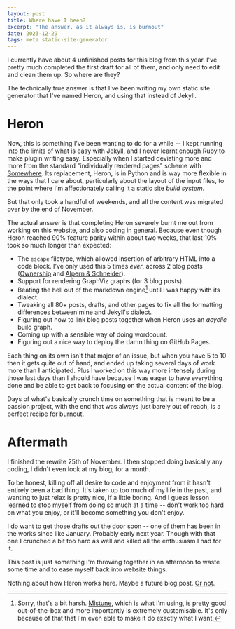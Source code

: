 ```yaml
---
layout: post
title: Where have I been?
excerpt: "The answer, as it always is, is burnout"
date: 2023-12-29
tags: meta static-site-generator
---
```


I currently have about 4 unfinished posts for this blog from this year.
I've pretty much completed the first draft for all of them, and only need to edit and clean them up.
So where are they?

The technically true answer is that I've been writing my own static site generator that I've named Heron, and using that instead of Jekyll.

# Heron

Now, this is something I've been wanting to do for a while -- I kept running into the limits of what is easy with Jekyll, and I never learnt enough Ruby to make plugin writing easy.
Especially when I started deviating more and more from the standard "individually rendered pages" scheme with [Somewhere](/somewhere).
Its replacement, Heron, is in Python and is way more flexible in the ways that I care about, particularly about the layout of the input files, to the point where I'm affectionately calling it a static site _build system_.

But that only took a handful of weekends, and all the content was migrated over by the end of November.

The actual answer is that completing Heron severely burnt me out from working on this website, and also coding in general.
Because even though Heron reached 90% feature parity within about two weeks, that last 10% took so much longer than expected:

- The `escape` filetype, which allowed insertion of arbitrary HTML into a code block.
	I've only used this 5 times _ever_, across 2 blog posts ([Ownership](ownership) and [Alpern & Schneider](lets-prove-1)).
- Support for rendering GraphViz graphs (for 3 blog posts).
- Beating the hell out of the markdown engine[^mistune] until I was happy with its dialect.
- Tweaking all 80+ posts, drafts, and other pages to fix all the formatting differences between mine and Jekyll's dialect.
- Figuring out how to link blog posts together when Heron uses an _acyclic_ build graph.
- Coming up with a sensible way of doing wordcount.
- Figuring out a nice way to deploy the damn thing on GitHub Pages.

[^mistune]: Sorry, that's a bit harsh.
	[Mistune](https://github.com/lepture/mistune), which is what I'm using, is pretty good out-of-the-box and more importantly is extremely customisable.
	It's only because of that that I'm even able to make it do exactly what I want.

Each thing on its own isn't that major of an issue, but when you have 5 to 10 then it gets quite out of hand, and ended up taking several days of work more than I anticipated.
Plus I worked on this way more intensely during those last days than I should have because I was eager to have everything done and be able to get back to focusing on the actual content of the blog.

Days of what's basically crunch time on something that is meant to be a passion project, with the end that was always just barely out of reach, is a perfect recipe for burnout.

# Aftermath

I finished the rewrite 25th of November.
I then stopped doing basically any coding, I didn't even look at my blog, for a month.

To be honest, killing off all desire to code and enjoyment from it hasn't entirely been a bad thing.
It's taken up too much of my life in the past, and wanting to just relax is pretty nice, if a little boring.
And I guess lesson learned to stop myself from doing so much at a time -- don't work too hard on what you enjoy, or it'll become something you don't enjoy.

I do want to get those drafts out the door soon -- one of them has been in the works since like January.
Probably early next year.
Though with that one I crunched a bit too hard as well and killed all the enthusiasm I had for it.

This post is just something I'm throwing together in an afternoon to waste some time and to ease myself back into website things.

Nothing about how Heron works here.
Maybe a future blog post.
[Or not](https://rakhim.org/honestly-undefined/19/).
